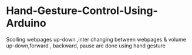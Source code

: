 # Hand-Gesture-Control-Using-Arduino
Scolling webpages up-down ,inter changing between webpages &amp; volume up-down,forward , backward, pause are done using hand gesture

